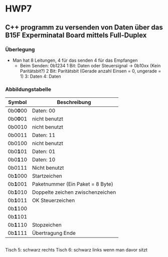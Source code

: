 # HWP7

## C++ programm zu versenden von Daten über das B15F Experminatal Board mittels Full-Duplex

### Überlegung

- Man hat 8 Leitungen, 4 für das senden 4 für das Empfangen
    - Beim Senden: 0b1234
    1 Bit: Daten oder Steuersignal -> 0b10xx (Kein Paritätsbit?)
    2 Bit: Paritätsbit (Gerade anzahl Einsen = 0, ungerade = 1)
    3: Daten
    4: Daten

### Abbildungstabelle
 Symbol | Beschreibung |
--------|--------------|
0b0**0**00  | Daten: 00
0b0**0**01  | nicht benutzt
0b0010  | nicht benutzt
0b0011  | Daten: 11
0b0100  | nicht benutzt
0b0**1**01  | Daten: 01
0b0**1**10  | Daten: 10
0b0111  | Nicht benutzt
0b**1**000  | Startzeichen
0b**1**001  | Paketnummer (Ein Paket = 8 Byte)
0b**1**010  | Doppelte zeichen zwischenzeichen
0b**1**011  | OK Steuerzeichen
0b**1**100  | 
0b**1**101  |
0b**1**110  | Stopzeichen
0b**1**111  | Übertragung Ende

##
Tisch 5: schwarz rechts
Tisch 6: schwarz links
wenn man davor sitzt